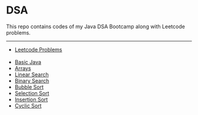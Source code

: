 # DSA  
This repo contains codes of my Java DSA Bootcamp along with Leetcode problems.
<hr>

- [Leetcode Problems](Problems/Leetcode/src)  
  <br>
- [Basic Java](untitled1/src)
- [Arrays](Arrays/src)
- [Linear Search](Linear_Search/src)
- [Binary Search](Binary_Search/src)
- [Bubble Sort](Bubble_Sort/src)
- [Selection Sort](Selection_Sort/src)
- [Insertion Sort](Insertion_Sort/src)
- [Cyclic Sort](Cyclic_Sort/src) 

